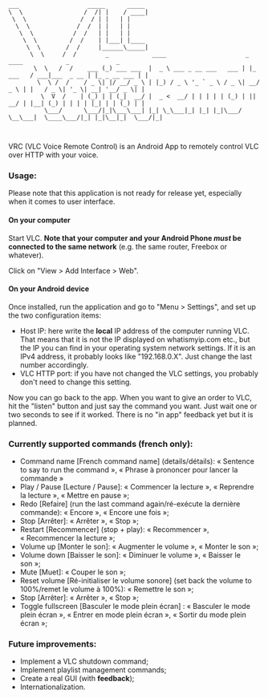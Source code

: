 ```
___                   _____      _____ 
\  \                 /  /| |    / ____|
 \  \               /  / | |   | |    
  \  \             /  /  | |   | | 
   \  \           /  /   | |   | | 
    \  \         /  /    | |___| |____ 
     \  \       /  /     |______\_____|
      \  \     /  /        _            ____                      _          ____            _             _ 
       \  \   /  /    ___ (_) ___ ___  |  _ \ ___ _ __ ___   ___ | |_ ___   / ___|___  _ __ | |_ _ __ ___ | |
        \  \ /  /    / _ \| |/ __/ _ \ | |_) / _ \ '_ ` _ \ / _ \| __/ _ \ | |   / _ \| '_ \| __| '__/ _ \| |
         \  V  /    | (_) | | (_|  __/ |  _ <  __/ | | | | | (_) | ||  __/ | |__| (_) | | | | |_| | | (_) | |
          \___/      \___/|_|\___\___| |_| \_\___|_| |_| |_|\___/ \__\___|  \____\___/|_| |_|\__|_|  \___/|_|

                      
```
    
VRC (VLC Voice Remote Control) is an Android App to remotely control VLC over HTTP with your voice.

### Usage:
Please note that this application is not ready for release yet, especially when it comes to user interface.

#### On your computer
Start VLC. **Note that your computer and your Android Phone *must* be connected to the same network** (e.g. the same router, Freebox or whatever).

Click on "View > Add Interface > Web".

#### On your Android device
Once installed, run the application and go to "Menu > Settings", and set up the two configuration items:
 * Host IP: here write the **local** IP address of the computer running VLC. That means that it is not the IP displayed on whatismyip.com etc., but the IP you can find in your operating system network settings. If it is an IPv4 address, it probably looks like "192.168.0.X". Just change the last number accordingly.
 * VLC HTTP port: if you have not changed the VLC settings, you probably don't need to change this setting.

Now you can go back to the app. When you want to give an order to VLC, hit the "listen" button and just say the command you want. Just wait one or two seconds to see if it worked. There is no "in app" feedback yet but it is planned.


### Currently supported commands (french only):
 * Command name [French command name] (details/détails): « Sentence to say to run the command », « Phrase à prononcer pour lancer la commande »
 * Play / Pause [Lecture / Pause]: « Commencer la lecture », « Reprendre la lecture », « Mettre en pause »;
 * Redo [Refaire] (run the last command again/ré-exécute la dernière commande): « Encore », « Encore une fois »;
 * Stop [Arrêter]: « Arrêter », « Stop »;
 * Restart [Recommencer] (stop + play): « Recommencer », « Recommencer la lecture »;
 * Volume up [Monter le son]: « Augmenter le volume », « Monter le son »;
 * Volume down [Baisser le son]: « Diminuer le volume », « Baisser le son »;
 * Mute [Muet]: « Couper le son »;
 * Reset volume [Ré-initialiser le volume sonore] (set back the volume to 100%/remet le volume à 100%): « Remettre le son »;
 * Stop [Arrêter]: « Arrêter », « Stop »;
 * Toggle fullscreen [Basculer le mode plein écran] : « Basculer le mode plein écran », « Entrer en mode plein écran », « Sortir du mode plein écran »;

### Future improvements:
 * Implement a VLC shutdown command;
 * Implement playlist management commands;
 * Create a real GUI (with **feedback**);
 * Internationalization.
